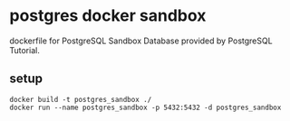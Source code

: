 # postgres docker sandbox
dockerfile for PostgreSQL Sandbox Database provided by PostgreSQL Tutorial.

## setup
```
docker build -t postgres_sandbox ./
docker run --name postgres_sandbox -p 5432:5432 -d postgres_sandbox
```
